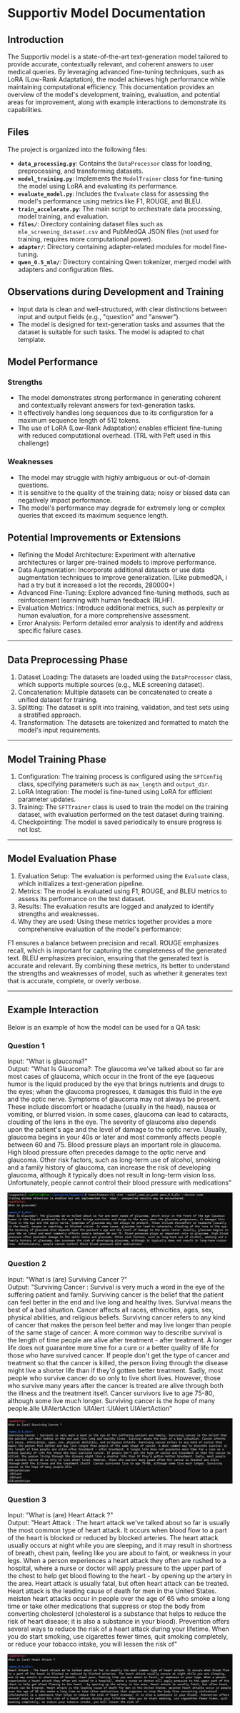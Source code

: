 # Supportiv Model Documentation

## Introduction
The Supportiv model is a state-of-the-art text-generation model tailored to provide accurate, contextually relevant, and coherent answers to user medical queries. By leveraging advanced fine-tuning techniques, such as LoRA (Low-Rank Adaptation), the model achieves high performance while maintaining computational efficiency. This documentation provides an overview of the model's development, training, evaluation, and potential areas for improvement, along with example interactions to demonstrate its capabilities.

## Files
The project is organized into the following files:

- **`data_processing.py`**: Contains the `DataProcessor` class for loading, preprocessing, and transforming datasets.
- **`model_training.py`**: Implements the `ModelTrainer` class for fine-tuning the model using LoRA and evaluating its performance.
- **`evaluate_model.py`**: Includes the `Evaluate` class for assessing the model's performance using metrics like F1, ROUGE, and BLEU.
- **`train_accelerate.py`**: The main script to orchestrate data processing, model training, and evaluation.
- **`files/`**: Directory containing dataset files such as `mle_screening_dataset.csv` and PubMedQA JSON files (not used for training, requires more computational power).
- **`adapter/`**: Directory containing adapter-related modules for model fine-tuning.
- **`qwen_0.5_mle/`**: Directory containing Qwen tokenizer, merged model with adapters and configuration files.


## Observations during Development and Training
- Input data is clean and well-structured, with clear distinctions between input and output fields (e.g., "question" and "answer").
- The model is designed for text-generation tasks and assumes that the dataset is suitable for such tasks. The model is adapted to chat template.

## Model Performance
### Strengths
- The model demonstrates strong performance in generating coherent and contextually relevant answers for text-generation tasks.
- It effectively handles long sequences due to its configuration for a maximum sequence length of 512 tokens.
- The use of LoRA (Low-Rank Adaptation) enables efficient fine-tuning with reduced computational overhead. (TRL with Peft used in this challenge)

### Weaknesses
- The model may struggle with highly ambiguous or out-of-domain questions.
- It is sensitive to the quality of the training data; noisy or biased data can negatively impact performance.
- The model's performance may degrade for extremely long or complex queries that exceed its maximum sequence length.

## Potential Improvements or Extensions
- Refining the Model Architecture: Experiment with alternative architectures or larger pre-trained models to improve performance.
- Data Augmentation: Incorporate additional datasets or use data augmentation techniques to improve generalization. (Like pubmedQA, i had a try but it increased a lot the records, 280000+)
- Advanced Fine-Tuning: Explore advanced fine-tuning methods, such as reinforcement learning with human feedback (RLHF).
- Evaluation Metrics: Introduce additional metrics, such as perplexity or human evaluation, for a more comprehensive assessment.
- Error Analysis: Perform detailed error analysis to identify and address specific failure cases.

---

## Data Preprocessing Phase
1. Dataset Loading: The datasets are loaded using the `DataProcessor` class, which supports multiple sources (e.g., MLE screening dataset).
2. Concatenation: Multiple datasets can be concatenated to create a unified dataset for training.
3. Splitting: The dataset is split into training, validation, and test sets using a stratified approach.
4. Transformation: The datasets are tokenized and formatted to match the model's input requirements.

---

## Model Training Phase
1. Configuration: The training process is configured using the `SFTConfig` class, specifying parameters such as `max_length` and `output_dir`.
2. LoRA Integration: The model is fine-tuned using LoRA for efficient parameter updates.
3. Training: The `SFTTrainer` class is used to train the model on the training dataset, with evaluation performed on the test dataset during training.
4. Checkpointing: The model is saved periodically to ensure progress is not lost.


---

## Model Evaluation Phase
1. Evaluation Setup: The evaluation is performed using the `Evaluate` class, which initializes a text-generation pipeline.
2. Metrics: The model is evaluated using F1, ROUGE, and BLEU metrics to assess its performance on the test dataset. 
3. Results: The evaluation results are logged and analyzed to identify strengths and weaknesses.
4. Why they are used: Using these metrics together provides a more comprehensive evaluation of the model's performance:

F1 ensures a balance between precision and recall.
ROUGE emphasizes recall, which is important for capturing the completeness of the generated text.
BLEU emphasizes precision, ensuring that the generated text is accurate and relevant.
By combining these metrics, its better to understand the strengths and weaknesses of model, such as whether it generates text that is accurate, complete, or overly verbose.

---

## Example Interaction
Below is an example of how the model can be used for a QA task:

### Question 1
Input: "What is glaucoma?"  
Output: "What Is Glaucoma?: The glaucoma we've talked about so far are most cases of glaucoma, which occur in the front of the eye (aqueous
humor is the liquid produced by the eye that brings nutrients and drugs to the eyes; when the glaucoma progresses, it damages this
fluid in the eye and the optic nerve. Symptoms of glaucoma may not always be present. These include discomfort or headache (usually
in the head), nausea or vomiting, or blurred vision. In some cases, glaucoma can lead to cataracts, clouding of the lens in the eye.
The severity of glaucoma also depends upon the patient's age and the level of damage to the optic nerve. Usually, glaucoma begins in
your 40s or later and most commonly affects people between 60 and 75. Blood pressure plays an important role in glaucoma. High blood
pressure often precedes damage to the optic nerve and glaucoma. Other risk factors, such as long-term use of alcohol, smoking and a
family history of glaucoma, can increase the risk of developing glaucoma, although it typically does not result in long-term vision
loss. Unfortunately, people cannot control their blood pressure with medications"

![qa1](imgs/image.png)

### Question 2
Input: "What is (are) Surviving Cancer ?"  
Output: "Surviving Cancer : Survival is very much a word in the eye of the suffering patient and family. Surviving cancer is the belief that
the patient can feel better in the end and live long and healthy lives. Survival means the best of a bad situation. Cancer affects
all races, ethnicities, ages, sex, physical abilities, and religious beliefs. Surviving cancer refers to any kind of cancer that
makes the person feel better and may live longer than people of the same stage of cancer. A more common way to describe survival is
the length of time people are alive after treatment - after treatment. A longer life does not guarantee more time for a cure or a
better quality of life for those who have survived cancer. If people don't get the type of cancer and treatment so that the cancer is
killed, the person living through the disease might live a shorter life than if they'd gotten better treatment. Sadly, most people
who survive cancer do so only to live short lives. However, those who survive many years after the cancer is treated are alive
through both the illness and the treatment itself. Cancer survivors live to age 75-80, although some live much longer. Surviving
cancer is the hope of many people.älle
UIAlertAction
:UIAlert
:UIAlert
UIAlertAction"

![qa2](imgs/image-1.png)

### Question 3
Input: "What is (are) Heart Attack ?"  
Output: "Heart Attack : The heart attack we've talked about so far is usually the most common type of heart attack. It occurs when blood flow
to a part of the heart is blocked or reduced by blocked arteries. The heart attack usually occurs at night while you are sleeping,
and it may result in shortness of breath, chest pain, feeling like you are about to faint, or weakness in your legs. When a person
experiences a heart attack they often are rushed to a hospital, where a nurse or doctor will apply pressure to the upper part of the
chest to help get blood flowing to the heart - by opening up the artery in the area. Heart attack is usually fatal, but often heart
attack can be treated. Heart attack is the leading cause of death for men in the United States. meisten heart attacks occur in people
over the age of 65 who smoke a long time or take other medications that suppress or stop the body from converting cholesterol
(cholesterol is a substance that helps to reduce the risk of heart disease; it is also a substance in your blood). Prevention offers
several ways to reduce the risk of a heart attack during your lifetime. When you do start smoking, use cigarettes fewer times, quit
smoking completely, or reduce your tobacco intake, you will lessen the risk of"

![qa3](imgs/image-2.png)